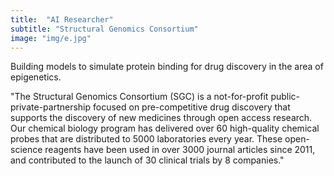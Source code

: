 ```yaml
---
title:  "AI Researcher"
subtitle: "Structural Genomics Consortium"
image: "img/e.jpg"
---
```


Building models to simulate protein binding for drug discovery in the area of epigenetics.

"The Structural Genomics Consortium (SGC) is a not-for-profit public-private-partnership focused on pre-competitive drug discovery that supports the discovery of new medicines through open access research. Our chemical biology program has delivered over 60 high-quality chemical probes that are distributed to 5000 laboratories every year. These open-science reagents have been used in over 3000 journal articles since 2011, and contributed to the launch of 30 clinical trials by 8 companies."
